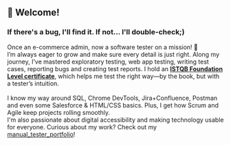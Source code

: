 ## 👋 Welcome!<br>
### If there's a bug, I'll find it. If not… I'll double-check;)

Once an e-commerce admin, now a software tester on a mission! 🚀 <br>
I’m always eager to grow and make sure every detail is just right. Along my journey, I’ve mastered exploratory testing, web app testing, writing test cases, reporting bugs and creating test reports.
I hold an [**ISTQB Foundation Level certificate**](https://drive.google.com/file/d/1GCh3_OaZgRL9pRCKyV_WIj58zvjf68pV/view?usp=sharing), which helps me test the right way—by the book, but with a tester’s intuition.<br><br>
I know my way around SQL, Chrome DevTools, Jira+Confluence, Postman and even some Salesforce & HTML/CSS basics. Plus, I get how Scrum and Agile keep projects rolling smoothly.<br>
I'm also passionate about digital accessibility and making technology usable for everyone. 
Curious about my work? Check out my [manual_tester_portfolio](https://github.com/malgosiaboczar/manual_tester_portfolio)!
<!--
**malgosiaboczar/malgosiaboczar** is a ✨ _special_ ✨ repository because its `README.md` (this file) appears on your GitHub profile.

Here are some ideas to get you started:

- 🔭 I’m currently working on ...
- 🌱 I’m currently learning ...
- 👯 I’m looking to collaborate on ...
- 🤔 I’m looking for help with ...
- 💬 Ask me about ...
- 📫 How to reach me: ...
- 😄 Pronouns: ...
- ⚡ Fun fact: ...
-->
